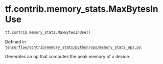 <div itemscope itemtype="http://developers.google.com/ReferenceObject">
<meta itemprop="name" content="tf.contrib.memory_stats.MaxBytesInUse" />
<meta itemprop="path" content="Stable" />
</div>

# tf.contrib.memory_stats.MaxBytesInUse

``` python
tf.contrib.memory_stats.MaxBytesInUse()
```



Defined in [`tensorflow/contrib/memory_stats/python/ops/memory_stats_ops.py`](https://www.tensorflow.org/code/tensorflow/contrib/memory_stats/python/ops/memory_stats_ops.py).

Generates an op that computes the peak memory of a device.